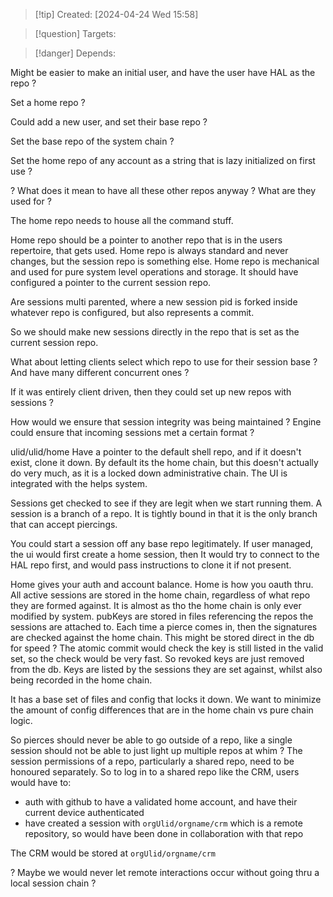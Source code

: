 
>[!tip] Created: [2024-04-24 Wed 15:58]

>[!question] Targets: 

>[!danger] Depends: 

Might be easier to make an initial user, and have the user have HAL as the repo ?

Set a home repo ?

Could add a new user, and set their base repo ?

Set the base repo of the system chain ?

Set the home repo of any account as a string that is lazy initialized on first use ?

? What does it mean to have all these other repos anyway ?  What are they used for ?

The home repo needs to house all the command stuff.

Home repo should be a pointer to another repo that is in the users repertoire, that gets used.
Home repo is always standard and never changes, but the session repo is something else.
Home repo is mechanical and used for pure system level operations and storage.
It should have configured a pointer to the current session repo.

Are sessions multi parented, where a new session pid is forked inside whatever repo is configured, but also represents a commit.

So we should make new sessions directly in the repo that is set as the current session repo.

What about letting clients select which repo to use for their session base ?  And have many different concurrent ones ?

If it was entirely client driven, then they could set up new repos with sessions ?

How would we ensure that session integrity was being maintained ?
Engine could ensure that incoming sessions met a certain format ?

ulid/ulid/home
Have a pointer to the default shell repo, and if it doesn't exist, clone it down.
By default its the home chain, but this doesn't actually do very much, as it is a locked down administrative chain.  The UI is integrated with the helps system.

Sessions get checked to see if they are legit when we start running them.
A session is a branch of a repo.  It is tightly bound in that it is the only branch that can accept piercings.

You could start a session off any base repo legitimately.
If user managed, the ui would first create a home session, then
It would try to connect to the HAL repo first, and would pass instructions to clone it if not present.

Home gives your auth and account balance.  Home is how you oauth thru.
All active sessions are stored in the home chain, regardless of what repo they are formed against.
It is almost as tho the home chain is only ever modified by system.
pubKeys are stored in files referencing the repos the sessions are attached to.
Each time a pierce comes in, then the signatures are checked against the home chain.
This might be stored direct in the db for speed ?
The atomic commit would check the key is still listed in the valid set, so the check would be very fast.  So revoked keys are just removed from the db.  Keys are listed by the sessions they are set against, whilst also being recorded in the home chain.

It has a base set of files and config that locks it down.  We want to minimize the amount of config differences that are in the home chain vs pure chain logic.

So pierces should never be able to go outside of a repo, like a single session should not be able to just light up multiple repos at whim ?
The session permissions of a repo, particularly a shared repo, need to be honoured separately.  So to log in to a shared repo like the CRM, users would have to:
- auth with github to have a validated home account, and have their current device authenticated
- have created a session with `orgUlid/orgname/crm` which is a remote repository, so would have been done in collaboration with that repo

The CRM would be stored at `orgUlid/orgname/crm`

? Maybe we would never let remote interactions occur without going thru a local session chain ?
